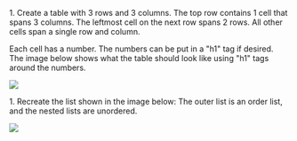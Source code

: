 1\. Create a table with 3 rows and 3 columns. The top row contains 1 cell that spans 3 columns. The leftmost cell on the next row spans 2 rows. All other cells span a single row and column.

Each cell has a number. The numbers can be put in a "h1" tag if desired. The image below shows what the table should look like using "h1" tags around the numbers.

![](https://storage.googleapis.com/reading_material_assets/table1.png)

1\. Recreate the list shown in the image below: The outer list is an order list, and the nested lists are unordered.

![](https://storage.googleapis.com/reading_material_assets/pestoimages/table2.png)
